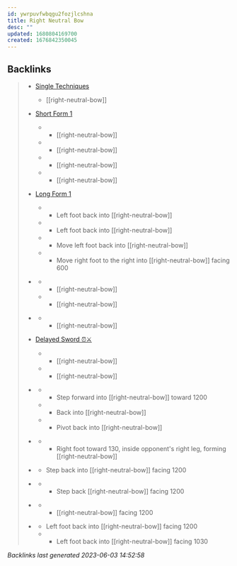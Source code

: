 ```yaml
---
id: ywrpuvfwbqgu2fozjlcshna
title: Right Neutral Bow
desc: ""
updated: 1680804169700
created: 1676842350045
---
```


## Backlinks

> - [Single Techniques](..\single-techniques.md)
>   - [[right-neutral-bow]]
>    
> - [Short Form 1](..\forms\1-short-form-1.md)
>   - - [[right-neutral-bow]]
>   - - [[right-neutral-bow]]
>   - - [[right-neutral-bow]]
>   - - [[right-neutral-bow]]
>    
> - [Long Form 1](..\forms\2-long-form-1.md)
>   - - Left foot back into [[right-neutral-bow]]
>   - - Left foot back into [[right-neutral-bow]]
>   - - Move left foot back into [[right-neutral-bow]]
>   - - Move right foot to the right into [[right-neutral-bow]] facing 600
>    
> - [](..\techniques\alternating-maces.md)
>   - - [[right-neutral-bow]]
>   - - [[right-neutral-bow]]
>    
> - [](..\techniques\deflecting-hammer.md)
>   - - [[right-neutral-bow]]
>    
> - [Delayed Sword ⏰⚔️](..\techniques\delayed-sword.md)
>   - - [[right-neutral-bow]]
>   - - [[right-neutral-bow]]
>    
> - [](..\techniques\five-swords.md)
>   - - Step forward into [[right-neutral-bow]] toward 1200
>   - - Back into [[right-neutral-bow]]
>   - - Pivot back into [[right-neutral-bow]]
>    
> - [](..\techniques\leaping-crane.md)
>   - - Right foot toward 130, inside opponent's right leg, forming [[right-neutral-bow]]
>    
> - [](..\techniques\lone-kimono.md)
>   - Step back into [[right-neutral-bow]] facing 1200
>    
> - [](..\techniques\shielding-hammer.md)
>   - - Step back [[right-neutral-bow]] facing 1200
>    
> - [](..\techniques\snapping-twig.md)
>   - - [[right-neutral-bow]] facing 1200
>    
> - [](..\techniques\twin-kimono.md)
>   - Left foot back into [[right-neutral-bow]] facing 1200
>   - - Left foot back into [[right-neutral-bow]] facing 1030

_Backlinks last generated 2023-06-03 14:52:58_
